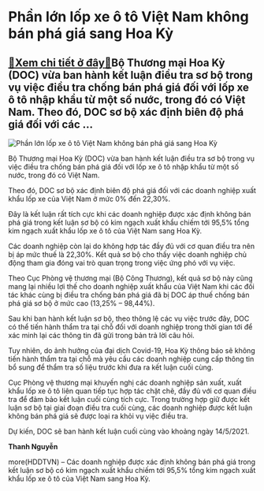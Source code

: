 Phần lớn lốp xe ô tô Việt Nam không bán phá giá sang Hoa Kỳ
===========================================================

[:gift:Xem chi tiết ở đây:gift:](https://hddtvn.com/phan-lon-lop-xe-o-to-viet-nam-khong-ban-pha-gia-sang-hoa-ky/)Bộ Thương mại Hoa Kỳ (DOC) vừa ban hành kết luận điều tra sơ bộ trong vụ việc điều tra chống bán phá giá đối với lốp xe ô tô nhập khẩu từ một số nước, trong đó có Việt Nam. Theo đó, DOC sơ bộ xác định biên độ phá giá đối với các …
--------------------------------------------------------------------------------------------------------------------------------------------------------------------------------------------------------------------------------------------





![Phần lớn lốp xe ô tô Việt Nam không bán phá giá sang Hoa Kỳ](https://hddtvn.com/wp-content/uploads/2021/01/5419_lYp_o_to.jpg "Phần lớn lốp xe ô tô Việt Nam không bán phá giá sang Hoa Kỳ")



Bộ Thương mại Hoa Kỳ (DOC) vừa ban hành kết luận điều tra sơ bộ trong vụ việc điều tra chống bán phá giá đối với lốp xe ô tô nhập khẩu từ một số nước, trong đó có Việt Nam.


Theo đó, DOC sơ bộ xác định biên độ phá giá đối với các doanh nghiệp xuất khẩu lốp xe của Việt Nam ở mức 0% đến 22,30%.


Đây là kết luận rất tích cực khi các doanh nghiệp được xác định không bán phá giá trong kết luận sơ bộ có kim ngạch xuất khẩu chiếm tới 95,5% tổng kim ngạch xuất khẩu lốp xe ô tô của Việt Nam sang Hoa Kỳ.


Các doanh nghiệp còn lại do không hợp tác đầy đủ với cơ quan điều tra nên bị áp mức thuế là 22,30%. Kết quả sơ bộ cho thấy việc doanh nghiệp chủ động tham gia đóng vai trò quan trọng trong việc ứng phó với vụ việc.


Theo Cục Phòng vệ thương mại (Bộ Công Thương), kết quả sơ bộ này cũng mang lại nhiều lợi thế cho doanh nghiệp xuất khẩu của Việt Nam khi các đối tác khác cùng bị điều tra chống bán phá giá đã bị DOC áp thuế chống bán phá giá sơ bộ ở mức cao (13,25% – 98,44%).


Sau khi ban hành kết luận sơ bộ, theo thông lệ các vụ việc trước đây, DOC có thể tiến hành thẩm tra tại chỗ đối với doanh nghiệp trong thời gian tới để xác minh lại các thông tin đã gửi trong bản trả lời câu hỏi.


Tuy nhiên, do ảnh hưởng của đại dịch Covid-19, Hoa Kỳ thông báo sẽ không tiến hành thẩm tra tại chỗ mà yêu cầu các doanh nghiệp cung cấp thông tin bổ sung để thẩm tra số liệu trước khi đưa ra kết luận cuối cùng.


Cục Phòng vệ thương mại khuyến nghị các doanh nghiệp sản xuất, xuất khẩu lốp xe ô tô liên quan tiếp tục hợp tác chặt chẽ, đầy đủ với cơ quan điều tra để đảm bảo kết luận cuối cùng tích cực. Trong trường hợp giữ được kết luận sơ bộ tại giai đoạn điều tra cuối cùng, các doanh nghiệp được kết luận không bán phá giá sẽ được loại ra khỏi vụ việc điều tra.


Dự kiến, DOC sẽ ban hành kết luận cuối cùng vào khoảng ngày 14/5/2021.




**Thanh Nguyễn**



more(HDDTVN) – Các doanh nghiệp được xác định không bán phá giá trong kết luận sơ bộ có kim ngạch xuất khẩu chiếm tới 95,5% tổng kim ngạch xuất khẩu lốp xe ô tô của Việt Nam sang Hoa Kỳ.

